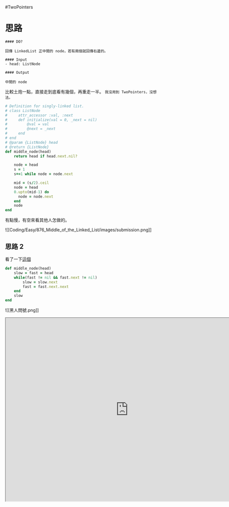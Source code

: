 #TwoPointers 

# 思路

```ad-note
#### DO?

回傳 LinkedList 正中間的 node，若有兩個就回傳右邊的。

#### Input
- head: ListNode

#### Output

中間的 node
```

比較土炮一點，直接走到底看有幾個，再重走一半。
`我沒用到 TwoPointers，沒想法。`

```ruby
# Definition for singly-linked list.
# class ListNode
#     attr_accessor :val, :next
#     def initialize(val = 0, _next = nil)
#         @val = val
#         @next = _next
#     end
# end
# @param {ListNode} head
# @return {ListNode}
def middle_node(head)
    return head if head.next.nil?

    node = head
    s = 1
    s+=1 while node = node.next

    mid = (s/2).ceil
    node = head
    0.upto(mid-1) do
      node = node.next
    end
    node
end
```

有點慢，有空來看其他人怎做的。

![[Coding/Easy/876_Middle_of_the_Linked_List/images/submission.png]]


## 思路 2
看了一下[這個](https://leetcode.com/problems/middle-of-the-linked-list/discuss/348749/Simple-Ruby-solution)
```ruby
def middle_node(head)
    slow = fast = head
    while(fast != nil && fast.next != nil)
        slow = slow.next
        fast = fast.next.next
    end
    slow
end
```

![[黑人問號.png]]
<iframe src="https://iq.opengenus.org/fast-and-slow-pointer-technique/" width=800 height=600/>
## Floyd’s Cycle Detection Algorithm
又稱為 `tortoise and hare algorithm`。

使用 slow, fast 兩個 pointer 來決定「有向」資料結構的一些特性，例如：
- 檢查 graph、linked list 中是否含有循環
- 找到 linked list 正中間的點（更有效率）

## 問題1: Middle of the linked list
也剛好是本題。我上面的解法就是 brute force，因為我先 run N 一遍去找總共多少個 node ，再從頭走 N/2 去找中間點。

```plaintext
(1) -> (2) -> (3) -> (4) -> (5) -> (6) -> (7)
SF
(1) -> (2) -> (3) -> (4) -> (5) -> (6) -> (7)
        S      F
(1) -> (2) -> (3) -> (4) -> (5) -> (6) -> (7)
               S             F
(1) -> (2) -> (3) -> (4) -> (5) -> (6) -> (7)
                      S                    F reached end

S is at the middle point
```

## 問題2:   Detect Cycle in Linked List
只要 F 可以繼續往下走2步，就一直走直到 S==F ，此時就是 cycle。
```plaintext
SF
(1) -> (2) -> (3) -> (4) -> (5) -> (6)
               ↑____________________⌟
        S      F
(1) -> (2) -> (3) -> (4) -> (5) -> (6)
               ↑____________________⌟
               S             F
(1) -> (2) -> (3) -> (4) -> (5) -> (6)
               ↑____________________⌟
               F      S             
(1) -> (2) -> (3) -> (4) -> (5) -> (6)
               ↑____________________⌟
                            SF
(1) -> (2) -> (3) -> (4) -> (5) -> (6)
               ↑____________________⌟
```